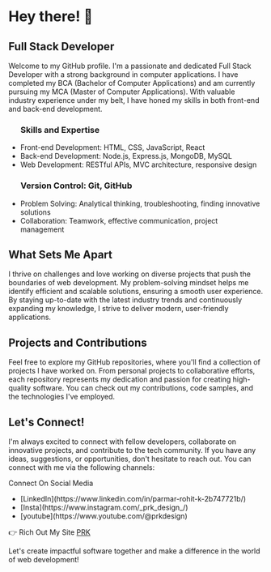  <h1>Hey there! 👋</h1>
                        					<h2>Full Stack Developer</h2>

<p>Welcome to my GitHub profile. I'm a passionate and dedicated Full Stack Developer with a strong background in computer applications. I have completed my BCA (Bachelor of Computer Applications) and am currently pursuing my MCA (Master of Computer Applications). With valuable industry experience under my belt, I have honed my skills in both front-end and back-end development.</p>
 
<ul>
	<h3>Skills and Expertise</h3>
	<li> Front-end Development: HTML, CSS, JavaScript, React </li>
	<lI> Back-end Development: Node.js, Express.js, MongoDB, MySQL </lI>
	<li> Web Development: RESTful APIs, MVC architecture, responsive design</li>
<h3>Version Control: Git, GitHub</h3>
	<li> Problem Solving: Analytical thinking, troubleshooting, finding innovative solutions </li>
	<li> Collaboration: Teamwork, effective communication, project management </li>
 </ul>
 
<h2>What Sets Me Apart</h2>
<p>I thrive on challenges and love working on diverse projects that push the boundaries of web development. My problem-solving mindset helps me identify efficient and scalable solutions, ensuring a smooth user experience. By staying up-to-date with the latest industry trends and continuously expanding my knowledge, I strive to deliver modern, user-friendly applications.</p>

<h2>Projects and Contributions</h2>
<p>Feel free to explore my GitHub repositories, where you'll find a collection of projects I have worked on. From personal projects to collaborative efforts, each repository represents my dedication and passion for creating high-quality software. You can check out my contributions, code samples, and the technologies I've employed.</p>

<h2>Let's Connect!</h2>
<p>I'm always excited to connect with fellow developers, collaborate on innovative projects, and contribute to the tech community. If you have any ideas, suggestions, or opportunities, don't hesitate to reach out. You can connect with me via the following channels:</p>

Connect On Social Media
<ul>
<li> [LinkedIn](https://www.linkedin.com/in/parmar-rohit-k-2b747721b/) </li>
<li> [Insta](https://www.instagram.com/_prk_design_/) </li>
<li> [youtube](https://www.youtube.com/@prkdesign) </li>
</ul>

👉 Rich Out My Site [PRK](prk.vercel.app)


Let's create impactful software together and make a difference in the world of web development!
